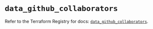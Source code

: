 # `data_github_collaborators`

Refer to the Terraform Registry for docs: [`data_github_collaborators`](https://registry.terraform.io/providers/integrations/github/6.7.3/docs/data-sources/collaborators).
